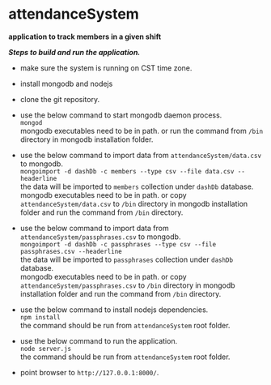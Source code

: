 attendanceSystem
================

**application to track members in a given shift**

***Steps to build and run the application.***


* make sure the system is running on CST time zone.


* install mongodb and nodejs


* clone the git repository.


* use the below command to start mongodb daemon process.  
`mongod`  
mongodb executables need to be in path. or run the command from `/bin` directory in mongodb installation folder.


* use the below command to import data from `attendanceSystem/data.csv` to mongodb.  
`mongoimport -d dashDb -c members --type csv --file data.csv --headerline`  
the data will be imported to `members` collection under `dashDb` database.  
mongodb executables need to be in path. or copy `attendanceSystem/data.csv` to `/bin` directory in mongodb installation folder and run the command from `/bin` directory.

* use the below command to import data from `attendanceSystem/passphrases.csv` to mongodb.  
`mongoimport -d dashDb -c passphrases --type csv --file passphrases.csv --headerline`  
the data will be imported to `passphrases` collection under `dashDb` database.  
mongodb executables need to be in path. or copy `attendanceSystem/passphrases.csv` to `/bin` directory in mongodb installation folder and run the command from `/bin` directory.

* use the below command to install nodejs dependencies.  
`npm install`  
the command should be run from `attendanceSystem` root folder.  


* use the below command to run the application.  
`node server.js`  
the command should be run from `attendanceSystem` root folder.  


* point browser to `http://127.0.0.1:8000/`.
